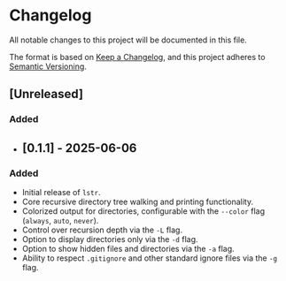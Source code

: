 # Changelog

All notable changes to this project will be documented in this file.

The format is based on [Keep a Changelog](https://keepachangelog.com/en/1.0.0/),
and this project adheres to [Semantic Versioning](https://semver.org/spec/v2.0.0.html).

## [Unreleased]

### Added
- ## [0.1.1] - 2025-06-06

### Added
- Initial release of `lstr`.
- Core recursive directory tree walking and printing functionality.
- Colorized output for directories, configurable with the `--color` flag (`always`, `auto`, `never`).
- Control over recursion depth via the `-L` flag.
- Option to display directories only via the `-d` flag.
- Option to show hidden files and directories via the `-a` flag.
- Ability to respect `.gitignore` and other standard ignore files via the `-g` flag.

